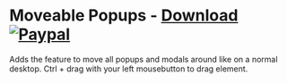 # Moveable Popups - [Download](https://betterdiscord.net/ghdl?url=https://raw.githubusercontent.com/mwittrien/BetterDiscordAddons/master/Plugins/MoveablePopups/MoveablePopups.plugin.js) [![Paypal][paypal-badge]][paypal-link] 

[paypal-badge]: https://img.shields.io/badge/Paypal-Donate!-%2300457C.svg?logo=paypal&style=flat-square
[paypal-link]: https://paypal.me/MircoWittrien

Adds the feature to move all popups and modals around like on a normal desktop. Ctrl + drag with your left mousebutton to drag element.
